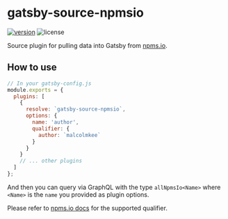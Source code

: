 # gatsby-source-npmsio

[![version](https://img.shields.io/npm/v/gatsby-source-npmsio.svg)](https://www.npmjs.com/package/gatsby-source-npmsio) ![license](https://img.shields.io/npm/l/gatsby-source-mysql.svg)

Source plugin for pulling data into Gatsby from [npms.io](https://npms.io/).

## How to use

```javascript
// In your gatsby-config.js
module.exports = {
  plugins: [
    {
      resolve: `gatsby-source-npmsio`,
      options: {
        name: 'author',
        qualifier: {
          author: `malcolmkee`
        }
      }
    }
    // ... other plugins
  ]
};
```

And then you can query via GraphQL with the type `allNpmsIo<Name>` where `<Name>` is the `name` you provided as plugin options.

Please refer to [npms.io docs](https://api-docs.npms.io/) for the supported qualifier.
